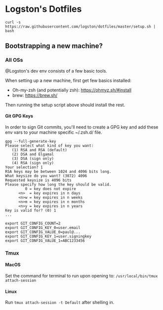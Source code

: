 # Logston's Dotfiles

    curl -s https://raw.githubusercontent.com/logston/dotfiles/master/setup.sh | bash

## Bootstrapping a new machine?

### All OSs

@Logston's dev env consists of a few basic tools. 

When setting up a new machine, first get few basics installed:

- Oh-my-zsh (and potentially zsh): https://ohmyz.sh/#install
- brew: https://brew.sh/

Then running the setup script above should install the rest. 

#### Git GPG Keys

In order to sign Git commits, you'll need to create a GPG key and add these env
vars to your machine specific ~/.zsh.d/ file. 

```
gpg --full-generate-key
Please select what kind of key you want:
   (1) RSA and RSA (default)
   (2) DSA and Elgamal
   (3) DSA (sign only)
   (4) RSA (sign only)
Your selection? 1
RSA keys may be between 1024 and 4096 bits long.
What keysize do you want? (3072) 4096
Requested keysize is 4096 bits
Please specify how long the key should be valid.
         0 = key does not expire
      <n>  = key expires in n days
      <n>w = key expires in n weeks
      <n>m = key expires in n months
      <n>y = key expires in n years
Key is valid for? (0) 1
...
```

```
export GIT_CONFIG_COUNT=2
export GIT_CONFIG_KEY_0=user.email 
export GIT_CONFIG_VALUE_0=paul@...
export GIT_CONFIG_KEY_1=user.signingkey
export GIT_CONFIG_VALUE_1=ABC1233456
```

### Tmux
#### MacOS

Set the command for terminal to run upon opening to: `/usr/local/bin/tmux attach-session`

#### Linux

Run `tmux attach-session -t Default` after shelling in.

